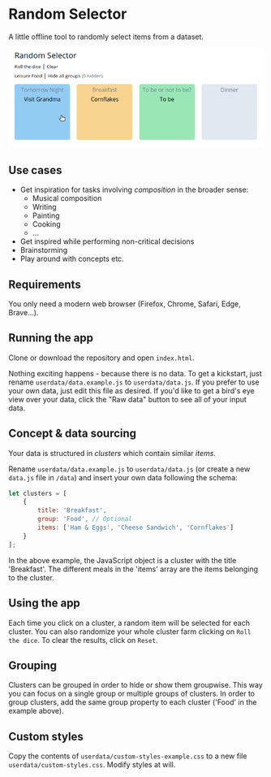 # Random Selector

A little offline tool to randomly select items from a dataset.

![Screenshot](documentation/screenshot.png)

## Use cases

-   Get inspiration for tasks involving _composition_ in the broader sense:
    -   Musical composition
    -   Writing
    -   Painting
    -   Cooking
    -   ...
-   Get inspired while performing non-critical decisions
-   Brainstorming
-   Play around with concepts etc.

## Requirements

You only need a modern web browser (Firefox, Chrome, Safari, Edge, Brave...).

## Running the app

Clone or download the repository and open `index.html`.

Nothing exciting happens - because there is no data. To get a kickstart, just rename `userdata/data.example.js` to `userdata/data.js`. If you prefer to use your own data, just edit this file as desired. If you'd like to get a bird's eye view over your data, click the "Raw data" button to see all of your input data.

## Concept & data sourcing

Your data is structured in _clusters_ which contain similar _items_.

Rename `userdata/data.example.js` to `userdata/data.js` (or create a new `data.js` file in `/data`) and insert your own data following the schema:

```js
let clusters = [
    {
        title: 'Breakfast',
        group: 'Food', // Optional
        items: ['Ham & Eggs', 'Cheese Sandwich', 'Cornflakes']
    }
];
```

In the above example, the JavaScript object is a cluster with the title 'Breakfast'. The different meals in the 'items' array are the items belonging to the cluster.

## Using the app

Each time you click on a cluster, a random item will be selected for each cluster. You can also randomize your whole cluster farm clicking on `Roll the dice`. To clear the results, click on `Reset`.

## Grouping

Clusters can be grouped in order to hide or show them groupwise. This way you can focus on a single group or multiple groups of clusters. In order to group clusters, add the same group property to each cluster ('Food' in the example above).

## Custom styles

Copy the contents of `userdata/custom-styles-example.css` to a new file `userdata/custom-styles.css`. Modify styles at will.
